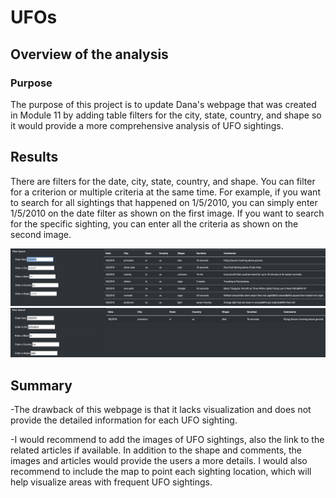 # UFOs
## Overview of the analysis
### Purpose
The purpose of this project is to update Dana's webpage that was created in Module 11 by adding table filters for the city, state, country, and shape so it would provide a more comprehensive analysis of UFO sightings.

## Results
There are filters for the date, city, state, country, and shape. You can filter for a criterion or multiple criteria at the same time. For example, if you want to search for all sightings that happened on 1/5/2010, you can simply enter 1/5/2010 on the date filter as shown on the first image. If you want to search for the specific sighting, you can enter all the criteria as shown on the second image. 

![one_criterion](static/images/one_criterion.png)
![multiple_criteria](static/images/multiple_criteria.png)

## Summary
-The drawback of this webpage is that it lacks visualization and does not provide the detailed information for each UFO sighting.  

-I would recommend to add the images of UFO sightings, also the link to the related articles if available. In addition to the shape and comments, the images and articles would provide the users a more details. I would also recommend to include the map to point each sighting location, which will help visualize areas with frequent UFO sightings.
